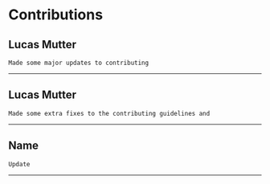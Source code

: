# Contributions
## Lucas Mutter
    Made some major updates to contributing
----------------------------------------
## Lucas Mutter
    Made some extra fixes to the contributing guidelines and 
----------------------------------------
## Name
    Update
----------------------------------------